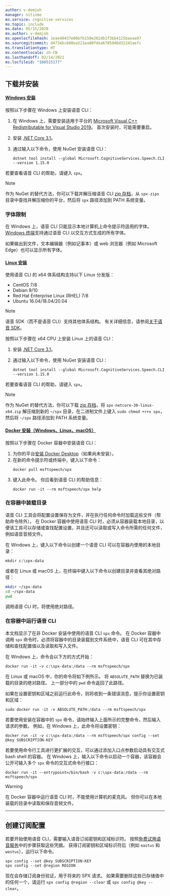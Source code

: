 ```yaml
---
author: v-demjoh
manager: nitinme
ms.service: cognitive-services
ms.topic: include
ms.date: 05/15/2020
ms.author: v-demjoh
ms.openlocfilehash: 1eae40437e06bfb150e202db1f3bb4125baeaa97
ms.sourcegitcommit: d4734bc680ea221ea80fdea67859d6d32241aefc
ms.translationtype: HT
ms.contentlocale: zh-CN
ms.lasthandoff: 02/14/2021
ms.locfileid: "100515177"
---
```

## <a name="download-and-install"></a>下载并安装

#### <a name="windows-install"></a>[Windows 安装](#tab/windowsinstall)

按照以下步骤在 Windows 上安装语音 CLI：

1. 在 Windows 上，需要安装适用于平台的 [Microsoft Visual C++ Redistributable for Visual Studio 2019](https://support.microsoft.com/help/2977003/the-latest-supported-visual-c-downloads)。 首次安装时，可能需要重启。
1. 安装 [.NET Core 3.1](/dotnet/core/install/linux)。
2. 通过输入以下命令，使用 NuGet 安装语音 CLI：

    `dotnet tool install --global Microsoft.CognitiveServices.Speech.CLI --version 1.15.0`

若要查看语音 CLI 的帮助，请键入 `spx`。

> [!NOTE]
> 作为 NuGet 的替代方法，你可以下载并解压缩语音 CLI [zip 存档](https://aka.ms/speech/spx-zips.zip)，从 `spx-zips` 目录中查找并解压缩你的平台，然后将 `spx` 路径添加到 PATH 系统变量。


### <a name="font-limitations"></a>字体限制

在 Windows 上，语音 CLI 只能显示本地计算机上命令提示符适用的字体。
[Windows 终端](https://www.microsoft.com/en-us/p/windows-terminal/9n0dx20hk701)支持通过语音 CLI 以交互方式生成的所有字体。

如果输出到文件，文本编辑器（例如记事本）或 web 浏览器（例如 Microsoft Edge）也可以显示所有字体。

#### <a name="linux-install"></a>[Linux 安装](#tab/linuxinstall)

使用语音 CLI 的 x64 体系结构支持以下 Linux 分发版：

* CentOS 7/8
* Debian 9/10 
* Red Hat Enterprise Linux (RHEL) 7/8
* Ubuntu 16.04/18.04/20.04

> [!NOTE]
> 语音 SDK（而不是语音 CLI）支持其他体系结构。 有关详细信息，请参阅[关于语音 SDK](../speech-sdk.md)。

按照以下步骤在 x64 CPU 上安装 Linux 上的语音 CLI：

1. 安装 [.NET Core 3.1](/dotnet/core/install/linux)。
2. 通过输入以下命令，使用 NuGet 安装语音 CLI：

    `dotnet tool install --global Microsoft.CognitiveServices.Speech.CLI --version 1.15.0`

若要查看语音 CLI 的帮助，请键入 `spx`。

> [!NOTE]
> 作为 NuGet 的替代方法，你可以下载 [zip 存档](https://aka.ms/speech/spx-zips.zip)，将 `spx-netcore-30-linux-x64.zip` 解压缩到新的 `~/spx` 目录，在二进制文件上键入 `sudo chmod +r+x spx`，然后将 `~/spx` 路径添加到 PATH 系统变量。


#### <a name="docker-install-windows-linux-macos"></a>[Docker 安装（Windows、Linux、macOS）](#tab/dockerinstall)

按照以下步骤在 Docker 容器中安装语音 CLI：

1. 为你的平台<a href="https://www.docker.com/get-started" target="_blank">安装 Docker Desktop<span class="docon docon-navigate-external x-hidden-focus"></span></a>（如果尚未安装）。
2. 在新的命令提示符或终端中，键入以下命令：
   ```console   
   docker pull msftspeech/spx
   ```
3. 键入此命令。 你应看到语音 CLI 的帮助信息：
   ```console 
   docker run -it --rm msftspeech/spx help
   ```

### <a name="mount-a-directory-in-the-container"></a>在容器中装载目录

语音 CLI 工具会将配置设置保存为文件，并在执行任何命令时加载这些文件（帮助命令除外）。
在 Docker 容器中使用语音 CLI 时，必须从容器装载本地目录，以便该工具可以存储或查找配置设置，并且还可以读取或写入命令所需的任何文件，例如语音音频文件。

在 Windows 上，键入以下命令以创建一个语音 CLI 可以在容器内使用的本地目录：

`mkdir c:\spx-data`

或者在 Linux 或 macOS 上，在终端中键入以下命令以创建目录并查看其绝对路径：

```bash
mkdir ~/spx-data
cd ~/spx-data
pwd
```

调用语音 CLI 时，将使用绝对路径。

### <a name="run-speech-cli-in-the-container"></a>在容器中运行语音 CLI

本文档显示了在非 Docker 安装中使用的语音 CLI `spx` 命令。
在 Docker 容器中调用 `spx` 命令时，必须将容器中的目录装载到文件系统中，语音 CLI 可在其中存储和查找配置值以及读取和写入文件。

在 Windows 上，命令会以下方的方式开始：

```console
docker run -it -v c:\spx-data:/data --rm msftspeech/spx
```

在 Linux 或 macOS 中，你的命令将如下例所示。 将 `ABSOLUTE_PATH` 替换为已装载的目录的绝对路径。 上一部分中的 `pwd` 命令返回了此路径。 

如果在设置密钥和区域之前运行此命令，则将收到一条错误消息，提示你设置密钥和区域：
```console   
sudo docker run -it -v ABSOLUTE_PATH:/data --rm msftspeech/spx
```

若要使用安装在容器中的 `spx` 命令，请始终输入上面所示的完整命令，然后输入请求的参数。
例如，在 Windows 上，此命令将设置密钥：

```console
docker run -it -v c:\spx-data:/data --rm msftspeech/spx config --set @key SUBSCRIPTION-KEY
```

若要使用命令行工具进行更扩展的交互，可以通过添加入口点参数启动具有交互式 bash shell 的容器。
在 Windows 上，输入以下命令以启动一个容器，该容器会公开可输入多个 `spx` 命令的交互式命令行接口：
```console
docker run -it --entrypoint=/bin/bash -v c:\spx-data:/data --rm msftspeech/spx
```

> [!WARNING]
> 在 Docker 容器中运行语音 CLI 时，不能使用计算机的麦克风。 但你可以在本地装载的目录中读取和保存音频文件。 

<!-- Need to troubleshoot issues with docker pull image

### Optional: Create a command line shortcut

If you're running the the Speech CLI from a Docker container on Linux or macOS you can create a shortcut. 

Follow these instructions to create a shortcut:
1. Open `.bash_profile` with your favorite text editor. For example:
   ```shell
   nano ~/.bash_profile
   ```
2. Next, add this function to your `.bash_profile`. Make sure you update this function with the correct path to your mounted directory:
   ```shell   
   spx(){
       sudo docker run -it -v ABSOLUTE_PATH:/data --rm msftspeech/spx
   }
   ```
3. Source your profile:
   ```shell
   source ~/.bash_profile
   ```
4. Now instead of running `sudo docker run -it -v ABSOLUTE_PATH:/data --rm msftspeech/spx`, you can just type `spx` followed by arguments. For example: 
   ```shell
   // Get some help
   spx help recognize

   // Recognize speech from an audio file 
   spx recognize --file /mounted/directory/file.wav
   ```

> [!WARNING]
> If you change the mounted directory that Docker is referencing, you need to update the function in `.bash_profile`.
--->
***

## <a name="create-subscription-config"></a>创建订阅配置

若要开始使用语音 CLI，需要输入语音订阅密钥和区域标识符。 按照[免费试用语音服务](../overview.md#try-the-speech-service-for-free)中的步骤获取这些凭据。
获得订阅密钥和区域标识符后（例如 `eastus` 和 `westus`），运行以下命令。

```console
spx config --set @key SUBSCRIPTION-KEY
spx config --set @region REGION
```

现在会存储订阅身份验证，用于将来的 SPX 请求。 如果需要删除这些已存储值中的任何一个，请运行 `spx config @region --clear` 或 `spx config @key --clear`。
